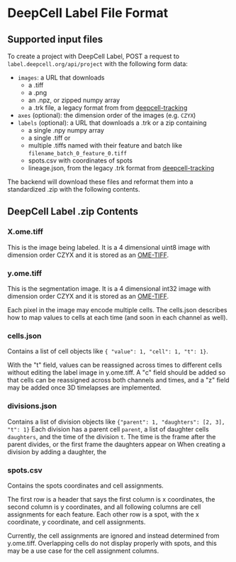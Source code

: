 # DeepCell Label File Format

## Supported input files

To create a project with DeepCell Label, POST a request to `label.deepcell.org/api/project` with the following form data:

- `images`: a URL that downloads
  - a .tiff
  - a .png
  - an .npz, or zipped numpy array
  - a .trk file, a legacy format from from [deepcell-tracking](https://github.com/vanvalenlab/deepcell-tracking)
- `axes` (optional): the dimension order of the images (e.g. `CZYX`)
- `labels` (optional): a URL that downloads a .trk or a zip containing
  - a single .npy numpy array
  - a single .tiff or
  - multiple .tiffs named with their feature and batch like `filename_batch_0_feature_0.tiff`
  - spots.csv with coordinates of spots
  - lineage.json, from the legacy .trk format from [deepcell-tracking](https://github.com/vanvalenlab/deepcell-tracking)

The backend will download these files and reformat them into a standardized .zip with the following contents.

## DeepCell Label .zip Contents

### X.ome.tiff

This is the image being labeled. It is a 4 dimensional uint8 image with dimension order CZYX and it is stored as an [OME-TIFF](https://docs.openmicroscopy.org/ome-model/5.6.3/ome-tiff/).

### y.ome.tiff

This is the segmentation image. It is a 4 dimensional int32 image with dimension order CZYX and it is stored as an [OME-TIFF](https://docs.openmicroscopy.org/ome-model/5.6.3/ome-tiff/).

Each pixel in the image may encode multiple cells. The cells.json describes how to map values to cells at each time (and soon in each channel as well).

### cells.json

Contains a list of cell objects like `{ "value": 1, "cell": 1, "t": 1}`.

With the "t" field, values can be reassigned across times to different cells without editing the label image in y.ome.tiff. A "c" field should be added so that cells can be reassigned across both channels and times, and a "z" field may be added once 3D timelapses are implemented.

### divisions.json

Contains a list of division objects like `{"parent": 1, "daughters": [2, 3], "t": 1}`
Each division has a parent cell `parent`, a list of daughter cells `daughters`, and the time of the division `t`.
The time is the frame after the parent divides, or the first frame the daughters appear on
When creating a division by adding a daughter, the

### spots.csv

Contains the spots coordinates and cell assignments.

The first row is a header that says the first column is x coordinates, the second column is y coordinates, and all following columns are cell assignments for each feature.
Each other row is a spot, with the x coordinate, y coordinate, and cell assignments.

Currently, the cell assignments are ignored and instead determined from y.ome.tiff. Overlapping cells do not display properly with spots, and this may be a use case for the cell assignment columns.
